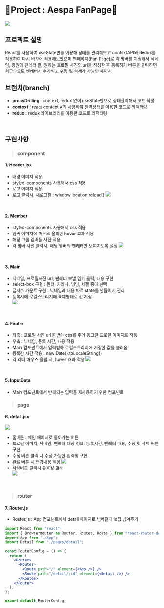 # 💫Project : Aespa FanPage💫
![](https://velog.velcdn.com/images/hrnn00/post/27369841-9c76-4363-81ef-b08e92083471/image.png)
<br/>

## 프로젝트 설명
React를 사용하여 useState만을 이용해 상태를 관리해보고 contextAPI와 Redux를 적용하여 다시 바꾸어 적용해보았으며 팬페이지(Fan Page)로 각 멤버를 지정해서 닉네임, 응원의 팬레터 글, 원하는 프로필 사진의 url을 작성한 후 등록하기 버튼을 클릭하면 최근순으로 팬레터가 추가되고 수정 및 삭제가 가능한 페이지
<br/>

## 브랜치(branch)
- **propsDrilling** : context, redux 없이 useState만으로 상태관리해서 코드 작성
- **context** : react context API 사용하여 전역상태를 이용한 코드로 리팩터링
- **redux** : redux 라이브러리를 이용한 코드로 리팩터링
<br/>

## 구현사항
> ### component

#### 1. Header.jsx
- 배경 이미지 적용
- styled-components 사용해서 css 적용
- 로고 이미지 적용
- 로고 클릭시, 새로고침
: window.location.reload()
![](https://velog.velcdn.com/images/hrnn00/post/4e985003-feef-4877-abb2-372ad4d97569/image.png)
<br/>

#### 2. Member
- styled-components 사용해서 css 적용
- 멤버 이미지에 마우스 올리면 hover 효과 적용
- 해당 그룹 멤버들 사진 적용
- 각 멤버 사진 클릭시, 해당 멤버의 팬레터만 보여지도록 설정
![](https://velog.velcdn.com/images/hrnn00/post/ac77add0-a4e3-4e82-bbaf-4010348b432b/image.png)
<br/>

#### 3. Main
- 닉네임, 프로필사진 url, 팬레터 보낼 멤버 클릭, 내용 구현
- select-box 구현 : 윈터, 카리나, 닝닝, 지젤 중에 선택
- 글자수 카운트 구현 : 닉네임과 내용 따로 state를 만들어서 관리
- 등록시에 로컬스토리지에 객체형태로 값 저장<br/>
![](https://velog.velcdn.com/images/hrnn00/post/56c18aaf-6924-4ec7-80a3-749c853d2aba/image.png)
<br/>

#### 4. Footer
- 좌측 : 프로필 사진 url을 받아 css를 주어 동그란 프로필 이미지로 적용
- 우측 : 닉네임, 등록 시간, 내용 적용
- Main 컴포넌트에서 입력받아 로컬스토리지에 저장한 값을 불러옴
- 등록한 시간 적용 : new Date().toLocaleString()
- 각 레터 마우스 올릴 시, hover 효과 적용
![](https://velog.velcdn.com/images/hrnn00/post/de37c0dc-7cde-457c-b8d0-f62efe367b55/image.png)
<br/>

#### 5. InputData
- Main 컴포넌트에서 반복되는 입력을 재사용하기 위한 컴포넌트

> ### page

#### 6. detail.jsx
![](https://velog.velcdn.com/images/hrnn00/post/4d3adc7e-a0fb-455e-ae2d-4cfd4d994bca/image.png)
- 홈버튼 : 메인 페이지로 돌아가는 버튼
- 프로필 이미지, 닉네임, 팬레터 대상 정보, 등록시간, 팬레터 내용, 수정 및 삭제 버튼 구현
- 수정 버튼 클릭 시 수정 가능한 입력창 구현
- 완료 버튼 시 변경내용 적용
![](https://velog.velcdn.com/images/hrnn00/post/24824bf9-68ca-4183-85ba-9e27aecd0781/image.png)
- 삭제버튼 클릭시 유효성 검사 <br/>
![](https://velog.velcdn.com/images/hrnn00/post/720c5fe2-5842-4ffc-9297-36a074aa4da0/image.png)
<br/>

> ### router

#### 7. Router.js
- Router.js : App 컴포넌트에서 detail 페이지로 넘어갈때 id값 넘겨주기
```jsx
import React from "react";
import { BrowserRouter as Router, Routes, Route } from "react-router-dom";
import App from "./App";
import Detail from "./pages/detail";

const RouterConfig = () => {
  return (
    <Router>
      <Routes>
        <Route path="/" element={<App />} />
        <Route path="/detail/:id" element={<Detail />} />
      </Routes>
    </Router>
  );
};

export default RouterConfig;

```
